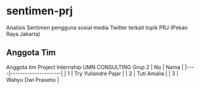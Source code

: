 # sentimen-prj
Analisis Sentimen pengguna sosial media Twitter terkait topik PRJ (Pekan Raya Jakarta)

## Anggota Tim
Anggota tim Project Internship UMN CONSULTING Grup 2
| No | Nama                |
|----|---------------------|
| 1  | Try Yuliandre Pajar |
| 2  | Tuti Amalia         |
| 3  | Wahyu Dwi Prasetio  |